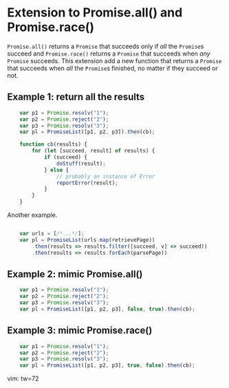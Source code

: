 Extension to Promise.all() and Promise.race()
=============================================

`Promise.all()` returns a `Promise` that succeeds only if *all* the
`Promise`s succeed and `Promise.race()` returns a `Promise` that
succeeds when *any* `Promise` succeeds. This extension add a new
function that returns a `Promise` that succeeds when *all* the
`Promise`s finished, no matter if they succeed or not.

Example 1: return all the results
---------------------------------

```javascript
    var p1 = Promise.resolv("1");
    var p2 = Promise.reject("2");
    var p3 = Promise.resolv("3");
    var pl = PromiseList([p1, p2, p3]).then(cb);

    function cb(results) {
        for (let [succeed, result] of results) {
            if (succeed) {
                doStuff(result);
            } else {
                // probably an instance of Error
                reportError(result);
            }
        }
    }
```

Another example.

```javascript

    var urls = [/*...*/];
    var pl = PromiseList(urls.map(retrievePage))
        .then(results => results.filter([succeed, v] => succeed))
        .then(results => results.forEach(parsePage))
```

Example 2: mimic Promise.all()
------------------------------

```javascript
    var p1 = Promise.resolv("1");
    var p2 = Promise.reject("2");
    var p3 = Promise.resolv("3");
    var pl = PromiseList([p1, p2, p3], false, true).then(cb);
```

Example 3: mimic Promise.race()
-------------------------------

```javascript
    var p1 = Promise.resolv("1");
    var p2 = Promise.reject("2");
    var p3 = Promise.resolv("3");
    var pl = PromiseList([p1, p2, p3], true, false).then(cb);
```

vim: tw=72
